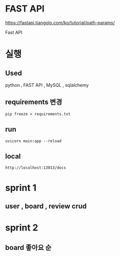 # FAST API
https://fastapi.tiangolo.com/ko/tutorial/path-params/

Fast API

# 실행
## Used
python , FAST API , MySQL , sqlalchemy

## requirements 변경

```angular2html
pip freeze > requirements.txt
```

## run

```angular2html
uvicorn main:app --reload 
```

## local

```angular2html
http://localhost:13013/docs
```

# sprint 1
## user , board , review crud

# sprint 2
## board 좋아요 순